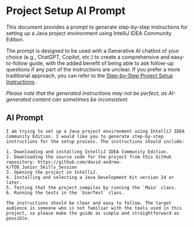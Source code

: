 # Project Setup AI Prompt
This document provides a prompt to generate step-by-step instructions for setting up a Java project environment using IntelliJ IDEA Community Edition. 

The prompt is designed to be used with a Generative AI chatbot of your choice (e.g., ChatGPT, Copilot, etc.) to create a comprehensive and easy-to-follow guide, with the added benefit of being able to ask follow-up questions if any part of the instructions are unclear. If you prefer a more traditional approach, you can refer to the [Step-by-Step Project Setup Instructions](./ProjectSetupInstructions.md) .

*Please note that the generated instructions may not be perfect, as AI-generated content can sometimes be inconsistent.*

## AI Prompt
```
I am trying to set up a Java project environment using IntelliJ IDEA Community Edition. I would like you to generate step-by-step instructions for the setup process. The instructions should include:

1. Downloading and installing IntelliJ IDEA Community Edition.
2. Downloading the source code for the project from this GitHub repository: https://github.com/david-andrew-k/TDD_Junior_Skills_Session
3. Opening the project in IntelliJ.
4. Installing and selecting a Java Development Kit version 24 or later.
5. Testing that the project compiles by running the `Main` class.
6. Running the tests in the `UserTest` class.

The instructions should be clear and easy to follow. The target audience is someone who is not familiar with the tools used in this project, so please make the guide as simple and straightforward as possible.
```
